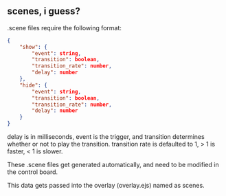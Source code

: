## scenes, i guess?
.scene files require the following format:

```json
{
    "show": {
        "event": string,
        "transition": boolean,
        "transition_rate": number,
        "delay": number
    },
    "hide": {
        "event": string,
        "transition": boolean,
        "transition_rate": number,
        "delay": number
    }
}
```
delay is in milliseconds, event is the trigger, and transition determines whether or not to play the transition. transition rate is defaulted to 1, > 1 is faster, < 1 is slower.

These .scene files get generated automatically, and need to be modified in the control board.

This data gets passed into the overlay (overlay.ejs) named as scenes.